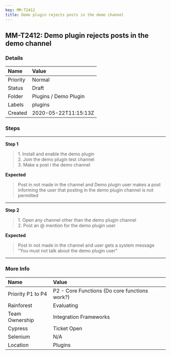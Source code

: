 ```yaml
---
key: MM-T2412
title: Demo plugin rejects posts in the demo channel
---
```


## MM-T2412: Demo plugin rejects posts in the demo channel

### Details

| Name     | Value                 |
| :------- | :-------------------- |
| Priority | Normal                |
| Status   | Draft                 |
| Folder   | Plugins / Demo Plugin |
| Labels   | plugins               |
| Created  | 2020-05-22T11:15:13Z  |

### Steps

<hr/>

**Step 1**

> <article>1. Install and enable the demo plugin<br>2. Join the demo plugin test channel<br>3. Make a post i the demo channel</article>

**Expected**

> <article>Post in not made in the channel and Demo plugin user makes a post informing the user that posting in the demo plugin channel is not permitted</article>

<hr/>

**Step 2**

> <article>1. Open any channel other than the demo plugin channel<br>2. Post an @ mention for the demo plugin user</article>

**Expected**

> <article>Post in not made in the channel and user gets a system message "You must not talk about the demo plugin user"</article>

<hr/>

### More Info

| Name              | Value                                         |
| :---------------- | :-------------------------------------------- |
| Priority P1 to P4 | P2 - Core Functions (Do core functions work?) |
| Rainforest        | Evaluating                                    |
| Team Ownership    | Integration Frameworks                        |
| Cypress           | Ticket Open                                   |
| Selenium          | N/A                                           |
| Location          | Plugins                                       |
